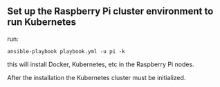## Set up the Raspberry Pi cluster environment to run Kubernetes 

run: 

```console
ansible-playbook playbook.yml -u pi -k 
```

this will install Docker, Kubernetes, etc in the Raspberry Pi nodes. 

After the installation the Kubernetes cluster must be initialized.

